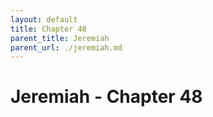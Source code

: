 ```yaml
---
layout: default
title: Chapter 48
parent_title: Jeremiah
parent_url: ./jeremiah.md
---
```


# Jeremiah - Chapter 48
